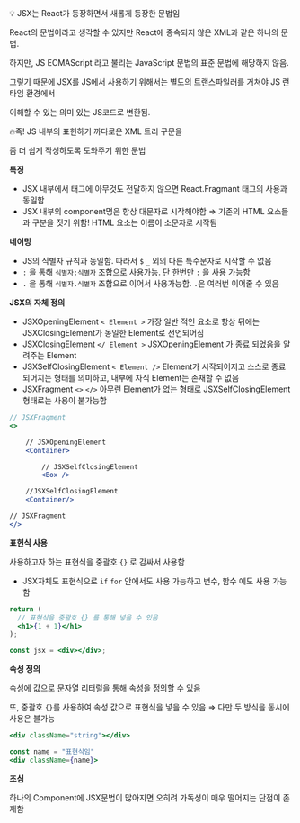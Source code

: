 💡 JSX는 React가 등장하면서 새롭게 등장한 문법임

React의 문법이라고 생각할 수 있지만 React에 종속되지 않은 XML과 같은 하나의 문법.

하지만, JS ECMAScript 라고 불리는 JavaScript 문법의 표준 문법에 해당하지 않음.

그렇기 때문에 JSX를 JS에서 사용하기 위해서는 별도의 트랜스파일러를 거쳐야 JS 런타임 환경에서

이해할 수 있는 의미 있는 JS코드로 변환됨.

🔥즉! JS 내부의 표현하기 까다로운 XML 트리 구문을

좀 더 쉽게 작성하도록 도와주기 위한 문법

**특징**

- JSX 내부에서 태그에 아무것도 전달하지 않으면 React.Fragmant 태그의 사용과 동일함
- JSX 내부의 component명은 항상 대문자로 시작해야함
  ⇒ 기존의 HTML 요소들과 구분을 짓기 위함! HTML 요소는 이름이 소문자로 시작됨

**네이밍**

- JS의 식별자 규칙과 동일함. 따라서 `$` `_` 외의 다른 특수문자로 시작할 수 없음
- `:` 을 통해 `식별자:식별자` 조합으로 사용가능. 단 한번만 `:` 을 사용 가능함
- `.` 을 통해 `식별자.식별자` 조합으로 이어서 사용가능함. `.`은 여러번 이어줄 수 있음

**JSX의 자체 정의**

- JSXOpeningElement `< Element >`
  가장 일반 적인 요소로 항상 뒤에는 JSXClosingElement가 동일한 Element로 선언되어짐
- JSXClosingElement `</ Element >`
  JSXOpeningElement 가 종료 되었음을 알려주는 Element
- JSXSelfClosingElement `< Element />`
  Element가 시작되어지고 스스로 종료되어지는 형태를 의미하고, 내부에 자식 Element는 존재할 수 없음
- JSXFragment `<>` `</>`
  아무런 Element가 없는 형태로 JSXSelfClosingElement형태로는 사용이 불가능함

```jsx
// JSXFragment
<>

	// JSXOpeningElement
	<Container>

		// JSXSelfClosingElement
		<Box />

	//JSXSelfClosingElement
	<Container/>

// JSXFragment
</>
```

**표현식 사용**

사용하고자 하는 표현식을 중괄호 `{}` 로 감싸서 사용함

- JSX자체도 표현식으로 `if` `for` 안에서도 사용 가능하고 변수, 함수 에도 사용 가능함

```jsx
return (
  // 표현식을 중괄호 {} 를 통해 넣을 수 있음
  <h1>{1 + 1}</h1>
);

const jsx = <div></div>;
```

**속성 정의**

속성에 값으로 문자열 리터럴을 통해 속성을 정의할 수 있음

또, 중괄호 `{}`를 사용하여 속성 값으로 표현식을 넣을 수 있음 ⇒ 다만 두 방식을 동시에 사용은 불가능

```jsx
<div className="string"></div>

const name = "표현식임"
<div className={name}>
```

**조심**

하나의 Component에 JSX문법이 많아지면 오히려 가독성이 매우 떨어지는 단점이 존재함
